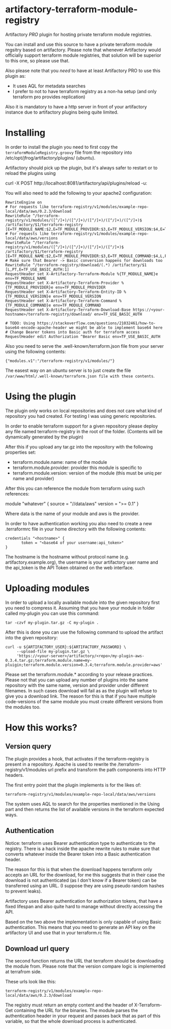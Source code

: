 # artifactory-terraform-module-registry
Artifactory *PRO* plugin for hosting private terraform module registries. 

You can install and use this source to have a private terraform module regsitry
based on artifactory. Please note that whenever Artifactory would officially
support terraform module registries, that solution will be superior to this one,
so please use that.

Also please note that you *need* to have at least Artifactory PRO to use this
plugin as:
- It uses AQL for metadata searches
- I prefer to not to have terraform registry as a non-ha setup (and only
  terraform pro provides replication)

Also it is mandatory to have a http server in front of your artifactory instance
due to artifactory plugins being quite limited.

# Installing

In order to install the plugin you need to first copy the
``terraformModuleRegistry.groovy`` file from the repository into
/etc/opt/jfrog/artifactory/plugins/ (ubuntu).

Artifactory should pick up the plugin, but it's always safer to restart or to
reload the plugins using

  curl -X POST http://localhost:8081/artifactory/api/plugins/reload -u<artifactory-user>:<artifactory-password>

You will also need to add the following to your apache2 configuration:

    RewriteEngine on
    # For requests like terraform-registry/v1/modules/example-repo-local/data/aws/0.2.3/download
    RewriteRule ^/terraform-registry/v1/modules/([^/]+)/([^/]+)/([^/]+)/([^/]+)/([^/]+)$ /artifactory/$1/terraform-registry [E=TF_MODULE_NAME:$2,E=TF_MODULE_PROVIDER:$3,E=TF_MODULE_VERSION:$4,E=TF_MODULE_COMMAND:$5,L,PT,E=TF_USE_BASIC_AUTH:1]
    # For requests like terraform-registry/v1/modules/example-repo-local/data/aws/versions
    RewriteRule ^/terraform-registry/v1/modules/([^/]+)/([^/]+)/([^/]+)/([^/]+)$ /artifactory/$1/terraform-registry [E=TF_MODULE_NAME:$2,E=TF_MODULE_PROVIDER:$3,E=TF_MODULE_COMMAND:$4,L,PT,E=TF_USE_BASIC_AUTH:1]
    # Make sure that Bearer -> Basic conversion happens for downloads too
    RewriteRule ^/terraform-registry/download/(.*) /artifactory/$1 [L,PT,E=TF_USE_BASIC_AUTH:1]
    RequestHeader set X-Artifactory-Terraform-Module %{TF_MODULE_NAME}e env=TF_MODULE_NAME
    RequestHeader set X-Artifactory-Terraform-Provider %{TF_MODULE_PROVIDER}e env=TF_MODULE_PROVIDER
    RequestHeader set X-Artifactory-Terraform-Entity-ID %{TF_MODULE_VERSION}e env=TF_MODULE_VERSION
    RequestHeader set X-Artifactory-Terraform-Command %{TF_MODULE_COMMAND}e env=TF_MODULE_COMMAND
    RequestHeader set X-Artifactory-Terraform-Download-Base https://<your-hostname>/terraform-registry/download/ env=TF_USE_BASIC_AUTH
    
    # TODO: Using https://stackoverflow.com/questions/21032461/how-to-base64-encode-apache-header we might be able to implement base64 here
    # Change Bearer tokens into Basic auth for terraform access
    RequestHeader edit Authorization ^Bearer Basic env=TF_USE_BASIC_AUTH

Also you need to serve the .well-known/terraform.json file from your server
using the following contents:

    {"modules.v1":"/terraform-registry/v1/modules/"}

The easest way on an ubuntu server is to just create the file
```/var/www/html/.well-known/terraform.json file with these contents```.

# Using the plugin

The plugin only works on local repositories and does not care what kind of
repository you had created. For testing I was using generic repositories.

In order to enable terraform support for a given repository please deploy any
file named terraform-registry in the root of the folder. (Contents will be
dynamically generated by the plugin)

After this if you upload any tar.gz into the repository with the following
properties set:

* terraform.module.name: name of the module
* terraform.module.provider: provider this module is specific to
* terraform.module.version: version of the module (this must be uniq per name
  and provider)

After this you can reference the module from terraform using such references:

   module "whatever" {
        source = "<your-url>/<your-local-repo>/data/aws"
        version = ">= 0.1"
   }

Where data is the name of your module and aws is the provider.

In order to have authentication working you also need to create a new
.terraformrc file in your home directory with the following contents:

    credentials "<hostname>" {
           token = "<base64 of your username:api_token>"
    }

The hostname is the hostname without protocol name (e.g.
artifactory.example.org), the username is your artifactory user name and the
api_token is the API Token obtained on the web interface.

# Uploading modules

In order to upload a locally available module into the given repository first
you need to compress it. Assuming that you have your module in folder called
my-plugin you can use this command:

    tar -czvf my-plugin.tar.gz -C my-plugin .

After this is done you can use the following command to upload the artifact into
the given repository:

    curl -u ${ARTIFACTORY_USER}:${ARTIFACTORY_PASSWORD} \
         --upload-file my-plugin.tar.gz \
         'https://<your-server>/artifactory/<repo>/my-plugin-aws-0.3.4.tar.gz;terraform.module.name=my-pluigin;terraform.module.version=0.3.4;terraform.module.provider=aws'

Please set the terraform.module.* according to your release practices. Please
not that you can upload any number of plugins into the same repository with the
same name, version and provider under different filenames. In such cases
download will fail as as the plugin will refuse to give you a download link. The
reason for this is that if you have multiple code-versions of the same module you
must create different versions from the modules too.

# How this works?

## Version query

The plugin provides a hook, that activates if the terraform-registry is present
in a repository. Apache is used to rewrite the
/terraform-registry/v1/modules url prefix and transform the path components
into HTTP headers.

The first entry point that the plugin implements is for the likes of:

    terraform-registry/v1/modules/example-repo-local/data/aws/versions

The system uses AQL to search for the properties mentioned in the Using part and
then returns the list of available versions in the terraform expected ways.

## Authentication

Notice: terraform uses Bearer authentication type to authenticate to the
registry. There is a hack inside the apache rewrite rules to make sure that
converts whatever inside the Bearer token into a Basic authentication header.

The reason for this is that when the download happens terraform only accepts an
URL for the download, for me this suggests that in their case the download is
not authenticated (as I don't know if a Bearer token) can be transferred using
an URL. (I suppose they are using pseudo random hashes to prevent leaks).

Artifactory uses Bearer authentication for authorization tokens, that have a
fixed lifespan and also quite hard to manage without directly accessing the API.

Based on the two above the implementation is only capable of using Basic
authentication. This means that you need to generate an API key on the
artifactory UI and use that in your terraform.rc file.

## Download url query

The second function returns the URL that terraform should be downloading the
module from. Please note that the version compare logic is implemented at
terrafrom side.

These urls look like this:

    terraform-registry/v1/modules/example-repo-local/data/aws/0.2.3/download

The registry must return an empty content and the header of X-Terraform-Get
containing the URL for the binaries. The module parses the authentication header
in your request and passes back that as part of this variable, so that the
whole download process is authenticated.
